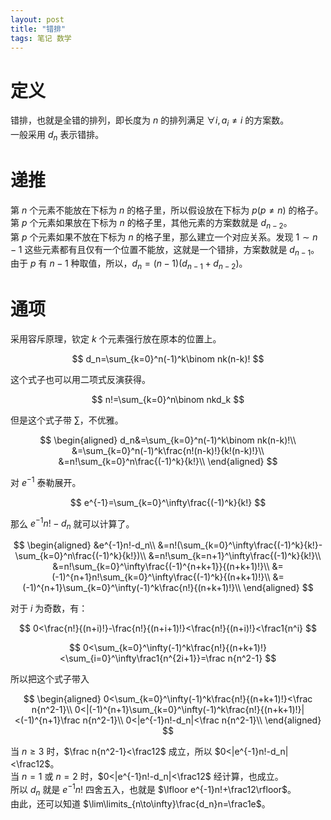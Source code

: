 ```yaml
---
layout: post
title: "错排"
tags: 笔记 数学
---
```


# 定义
错排，也就是全错的排列，即长度为 $n$ 的排列满足 $\forall i,a_i\ne i$ 的方案数。  
一般采用 $d_n$ 表示错排。

# 递推
第 $n$ 个元素不能放在下标为 $n$ 的格子里，所以假设放在下标为 $p(p\ne n)$ 的格子。  
第 $p$ 个元素如果放在下标为 $n$ 的格子里，其他元素的方案数就是 $d_{n-2}$。  
第 $p$ 个元素如果不放在下标为 $n$ 的格子里，那么建立一个对应关系。发现 $1\sim n-1$ 这些元素都有且仅有一个位置不能放，这就是一个错排，方案数就是 $d_{n-1}$。  
由于 $p$ 有 $n-1$ 种取值，所以，$d_n=(n-1)(d_{n-1}+d_{n-2})$。
# 通项
采用容斥原理，钦定 $k$ 个元素强行放在原本的位置上。

$$
d_n=\sum_{k=0}^n(-1)^k\binom nk(n-k)!
$$

这个式子也可以用二项式反演获得。

$$
n!=\sum_{k=0}^n\binom nkd_k
$$

但是这个式子带 $\sum$，不优雅。

$$
\begin{aligned}
d_n&=\sum_{k=0}^n(-1)^k\binom nk(n-k)!\\
&=\sum_{k=0}^n(-1)^k\frac{n!(n-k)!}{k!(n-k)!}\\
&=n!\sum_{k=0}^n\frac{(-1)^k}{k!}\\
\end{aligned}
$$

对 $e^{-1}$ 泰勒展开。

$$
e^{-1}=\sum_{k=0}^\infty\frac{(-1)^k}{k!}
$$

那么 $e^{-1}n!-d_n$ 就可以计算了。

$$
\begin{aligned}
&e^{-1}n!-d_n\\
&=n!(\sum_{k=0}^\infty\frac{(-1)^k}{k!}-\sum_{k=0}^n\frac{(-1)^k}{k!})\\
&=n!\sum_{k=n+1}^\infty\frac{(-1)^k}{k!}\\
&=n!\sum_{k=0}^\infty\frac{(-1)^{n+k+1}}{(n+k+1)!}\\
&=(-1)^{n+1}n!\sum_{k=0}^\infty\frac{(-1)^k}{(n+k+1)!}\\
&=(-1)^{n+1}\sum_{k=0}^\infty(-1)^k\frac{n!}{(n+k+1)!}\\
\end{aligned}
$$

对于 $i$ 为奇数，有：

$$
0<\frac{n!}{(n+i)!}-\frac{n!}{(n+i+1)!}<\frac{n!}{(n+i)!}<\frac1{n^i}
$$

$$
0<\sum_{k=0}^\infty(-1)^k\frac{n!}{(n+k+1)!}<\sum_{i=0}^\infty\frac1{n^{2i+1}}=\frac n{n^2-1}
$$

所以把这个式子带入

$$
\begin{aligned}
0<\sum_{k=0}^\infty(-1)^k\frac{n!}{(n+k+1)!}<\frac n{n^2-1}\\
0<|(-1)^{n+1}\sum_{k=0}^\infty(-1)^k\frac{n!}{(n+k+1)!}|<(-1)^{n+1}\frac n{n^2-1}\\
0<|e^{-1}n!-d_n|<\frac n{n^2-1}\\
\end{aligned}
$$

当 $n\ge3$ 时，$\frac n{n^2-1}<\frac12$ 成立，所以 $0<|e^{-1}n!-d_n|<\frac12$。  
当 $n=1$ 或 $n=2$ 时，$0<|e^{-1}n!-d_n|<\frac12$ 经计算，也成立。  
所以 $d_n$ 就是 $e^{-1}n!$ 四舍五入，也就是 $\lfloor e^{-1}n!+\frac12\rfloor$。  
由此，还可以知道 $\lim\limits_{n\to\infty}\frac{d_n}n=\frac1e$。  